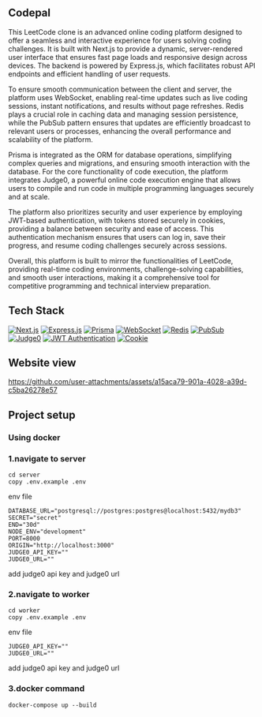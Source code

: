 ## Codepal
This LeetCode clone is an advanced online coding platform designed to offer a seamless and interactive experience for users solving coding challenges. It is built with Next.js to provide a dynamic, server-rendered user interface that ensures fast page loads and responsive design across devices. The backend is powered by Express.js, which facilitates robust API endpoints and efficient handling of user requests.

To ensure smooth communication between the client and server, the platform uses WebSocket, enabling real-time updates such as live coding sessions, instant notifications, and results without page refreshes. Redis plays a crucial role in caching data and managing session persistence, while the PubSub pattern ensures that updates are efficiently broadcast to relevant users or processes, enhancing the overall performance and scalability of the platform.

Prisma is integrated as the ORM for database operations, simplifying complex queries and migrations, and ensuring smooth interaction with the database. For the core functionality of code execution, the platform integrates Judge0, a powerful online code execution engine that allows users to compile and run code in multiple programming languages securely and at scale.

The platform also prioritizes security and user experience by employing JWT-based authentication, with tokens stored securely in cookies, providing a balance between security and ease of access. This authentication mechanism ensures that users can log in, save their progress, and resume coding challenges securely across sessions.

Overall, this platform is built to mirror the functionalities of LeetCode, providing real-time coding environments, challenge-solving capabilities, and smooth user interactions, making it a comprehensive tool for competitive programming and technical interview preparation.

## Tech Stack

[![Next.js](https://img.shields.io/badge/Next.js-000000?style=for-the-badge&logo=nextdotjs&logoColor=white)](https://nextjs.org/)
[![Express.js](https://img.shields.io/badge/Express.js-000000?style=for-the-badge&logo=express&logoColor=white)](https://expressjs.com/)
[![Prisma](https://img.shields.io/badge/Prisma-2D3748?style=for-the-badge&logo=prisma&logoColor=white)](https://www.prisma.io/)
[![WebSocket](https://img.shields.io/badge/WebSocket-010101?style=for-the-badge&logo=websocket&logoColor=white)](https://developer.mozilla.org/en-US/docs/Web/API/WebSockets_API)
[![Redis](https://img.shields.io/badge/Redis-DC382D?style=for-the-badge&logo=redis&logoColor=white)](https://redis.io/)
[![PubSub](https://img.shields.io/badge/PubSub-4285F4?style=for-the-badge&logo=google-cloud&logoColor=white)](https://cloud.google.com/pubsub)
[![Judge0](https://img.shields.io/badge/Judge0-FF6F00?style=for-the-badge&logo=judge0&logoColor=white)](https://judge0.com/)
[![JWT Authentication](https://img.shields.io/badge/JWT-000000?style=for-the-badge&logo=jsonwebtokens&logoColor=white)](https://jwt.io/)
[![Cookie](https://img.shields.io/badge/Cookies-FFCA28?style=for-the-badge&logo=cookiecutter&logoColor=black)](https://developer.mozilla.org/en-US/docs/Web/HTTP/Cookies)

## Website view


https://github.com/user-attachments/assets/a15aca79-901a-4028-a39d-c5ba26278e57

## Project setup
### Using docker
### 1.navigate to server
```
cd server
copy .env.example .env
```
env file

```
DATABASE_URL="postgresql://postgres:postgres@localhost:5432/mydb3"
SECRET="secret"
END="30d"
NODE_ENV="development"
PORT=8000
ORIGIN="http://localhost:3000"
JUDGE0_API_KEY=""
JUDGE0_URL=""
```
add judge0 api key and judge0 url

### 2.navigate to worker
```
cd worker
copy .env.example .env
```
env file
```
JUDGE0_API_KEY=""
JUDGE0_URL=""
```
add judge0 api key and judge0 url

### 3.docker command
```
docker-compose up --build
```


